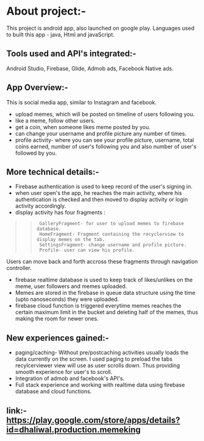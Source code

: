 # About project:- 
  This project is android app, also launched on google play. Languages used to built this app - java, Html and javaScript.
  
## Tools used and API's integrated:-
  Android Studio, Firebase, Glide, Admob ads, Facebook Native ads.
  
## App Overview:-
 This is social media app, similar to Instagram and facebook.<br /> 
*  upload memes, which will be posted on timeline of users following you.
*  like a meme, follow other users.
*  get a coin, when someone likes meme posted by you.
*  can change your username and profile picture any number of times.
*  profile activity- where you can see your profile picture, username, total coins earned, number of user's following you and also number of user's followed by you.
  
## More technical details:- 
* Firebase authentication is used to keep record of the user's signing in. 
* when user open's the app, he reaches the main activity, where his authentication is checked and then moved to display activity or login activity accordingly.
* display activity has four fragments :
>>      GalleryFragment- for user to upload memes to firebase database.
>>      HomeFragment- Fragment containing the recyclerview to display memes on the tab.
>>      SettingsFragment- change username and profile picture.
>>      Profile- user can view his profile.
  Users can move back and forth accross these fragments through navigation controller.
* firebase realtime database is used to keep track of likes/unlikes on the meme, user followers and memes uploaded.
* Memes are stored in the firebase in queue data structure using the time (upto nanoseconds) they were uploaded.  
* firebase cloud function is triggered everytime memes reaches the certain maximum limit in the bucket and deleting half of the memes, thus making the room for        newer ones. 
   
## New experiences gained:-<br /> 
* paging/caching- Without pre/postcaching activities usually loads the data currently on the screen. I used paging to preload the tabs recylcerviewer view will       use as user scrolls down. Thus providing smooth experience for user's to scroll.
* Integration of admob and facebook's API's.
* Full stack experience and working with realtime data using firebase database and cloud functions.
  
 ## link:-  https://play.google.com/store/apps/details?id=dhaliwal.production.memeking

